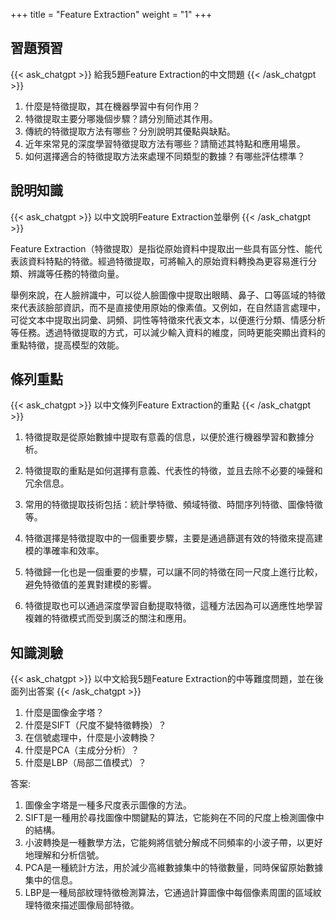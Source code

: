 +++
title = "Feature Extraction"
weight = "1"
+++
## 習題預習
{{< ask_chatgpt >}}
給我5題Feature Extraction的中文問題
{{< /ask_chatgpt >}}

1. 什麼是特徵提取，其在機器學習中有何作用？
2. 特徵提取主要分哪幾個步驟？請分別簡述其作用。
3. 傳統的特徵提取方法有哪些？分別說明其優點與缺點。
4. 近年來常見的深度學習特徵提取方法有哪些？請簡述其特點和應用場景。
5. 如何選擇適合的特徵提取方法來處理不同類型的數據？有哪些評估標準？   

## 說明知識
{{< ask_chatgpt >}}
以中文說明Feature Extraction並舉例
{{< /ask_chatgpt >}}

Feature Extraction（特徵提取）是指從原始資料中提取出一些具有區分性、能代表該資料特點的特徵。經過特徵提取，可將輸入的原始資料轉換為更容易進行分類、辨識等任務的特徵向量。

舉例來說，在人臉辨識中，可以從人臉圖像中提取出眼睛、鼻子、口等區域的特徵來代表該臉部資訊，而不是直接使用原始的像素值。又例如，在自然語言處理中，可從文本中提取出詞彙、詞頻、詞性等特徵來代表文本，以便進行分類、情感分析等任務。透過特徵提取的方式，可以減少輸入資料的維度，同時更能突顯出資料的重點特徵，提高模型的效能。   

## 條列重點
{{< ask_chatgpt >}}
以中文條列Feature Extraction的重點
{{< /ask_chatgpt >}}

1. 特徵提取是從原始數據中提取有意義的信息，以便於進行機器學習和數據分析。

2. 特徵提取的重點是如何選擇有意義、代表性的特徵，並且去除不必要的噪聲和冗余信息。

3. 常用的特徵提取技術包括：統計學特徵、頻域特徵、時間序列特徵、圖像特徵等。

4. 特徵選擇是特徵提取中的一個重要步驟，主要是通過篩選有效的特徵來提高建模的準確率和效率。

5. 特徵歸一化也是一個重要的步驟，可以讓不同的特徵在同一尺度上進行比較，避免特徵值的差異對建模的影響。

6. 特徵提取也可以通過深度學習自動提取特徵，這種方法因為可以適應性地學習複雜的特徵模式而受到廣泛的關注和應用。   

## 知識測驗
{{< ask_chatgpt >}}
以中文給我5題Feature Extraction的中等難度問題，並在後面列出答案
{{< /ask_chatgpt >}}

1. 什麼是圖像金字塔？
2. 什麼是SIFT（尺度不變特徵轉換）？
3. 在信號處理中，什麼是小波轉換？
4. 什麼是PCA（主成分分析）？
5. 什麼是LBP（局部二值模式）？

答案:

1. 圖像金字塔是一種多尺度表示圖像的方法。
2. SIFT是一種用於尋找圖像中關鍵點的算法，它能夠在不同的尺度上檢測圖像中的結構。
3. 小波轉換是一種數學方法，它能夠將信號分解成不同頻率的小波子帶，以更好地理解和分析信號。
4. PCA是一種統計方法，用於減少高維數據集中的特徵數量，同時保留原始數據集中的信息。
5. LBP是一種局部紋理特徵檢測算法，它通過計算圖像中每個像素周圍的區域紋理特徵來描述圖像局部特徵。   

